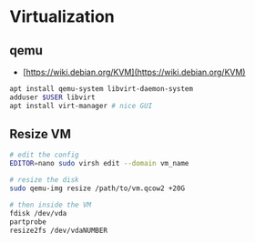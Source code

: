 # Virtualization

## qemu

- [https://wiki.debian.org/KVM](https://wiki.debian.org/KVM)

```sh
apt install qemu-system libvirt-daemon-system
adduser $USER libvirt
apt install virt-manager # nice GUI
```

## Resize VM

```sh
# edit the config
EDITOR=nano sudo virsh edit --domain vm_name

# resize the disk
sudo qemu-img resize /path/to/vm.qcow2 +20G

# then inside the VM
fdisk /dev/vda
partprobe
resize2fs /dev/vdaNUMBER
```
